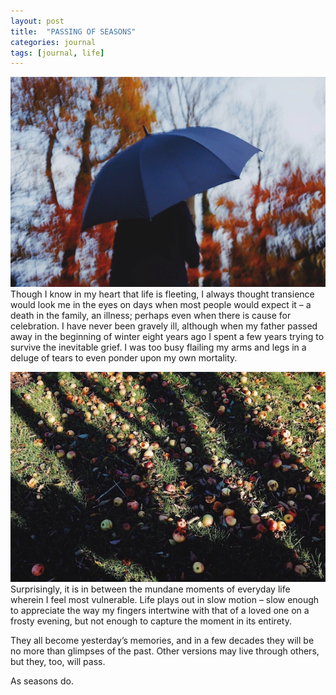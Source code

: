 ```yaml
---
layout: post
title:  "PASSING OF SEASONS"
categories: journal
tags: [journal, life]
---
```


<span class="image right"><img src="/assets/images/photo-2018-11-13-a.jpg" alt="" /></span>
Though I know in my heart that life is fleeting, I always thought transience would look me in the eyes on days when most people would expect it – a death in the family, an illness; perhaps even when there is cause for celebration. I have never been gravely ill, although when my father passed away in the beginning of winter eight years ago I spent a few years trying to survive the inevitable grief. I was too busy flailing my arms and legs in a deluge of tears to even ponder upon my own mortality.

<span class="image left"><img src="/assets/images/photo-2018-11-13-b.jpg" alt="" /></span>
Surprisingly, it is in between the mundane moments of everyday life wherein I feel most vulnerable. Life plays out in slow motion – slow enough to appreciate the way my fingers intertwine with that of a loved one on a frosty evening, but not enough to capture the moment in its entirety.

They all become yesterday’s memories, and in a few decades they will be no more than glimpses of the past. Other versions may live through others, but they, too, will pass.

As seasons do.